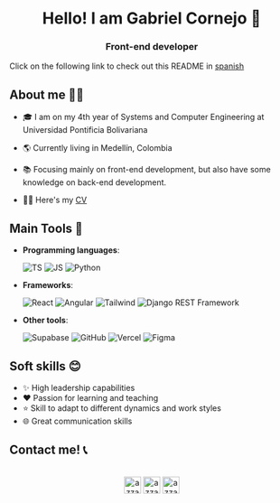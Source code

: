 <h1 align="center">Hello! I am Gabriel Cornejo 👋</h1>

<h3 align="center">Front-end developer</h3>

Click on the following link to check out this README in [spanish](https://github.com/GabrielCornejoB/GabrielCornejoB/blob/master/README-ES.md)

## About me 🙋‍♂️

- 🎓 I am on my 4th year of Systems and Computer Engineering at Universidad Pontificia Bolivariana

- 🌎 Currently living in Medellín, Colombia

- 📚 Focusing mainly on front-end development, but also have some knowledge on back-end development.

- 👨‍💻 Here's my [CV](https://github.com/GabrielCornejoB/GabrielCornejoB/blob/master/CV-GabrielCornejo-EN.pdf)

## Main Tools 🧰

- **Programming languages**:

  ![TS](https://img.shields.io/badge/TypeScript-007ACC?style=for-the-badge&logo=typescript&logoColor=white)
  ![JS](https://img.shields.io/badge/JavaScript-F7DF1E?style=for-the-badge&logo=javascript&logoColor=black)
  ![Python](https://img.shields.io/badge/Python-3776AB?style=for-the-badge&logo=python&logoColor=white)

- **Frameworks**:

  ![React](https://img.shields.io/badge/React-20232A?style=for-the-badge&logo=react&logoColor=61DAFB)
  ![Angular](https://img.shields.io/badge/Angular-DD0031?style=for-the-badge&logo=angular&logoColor=white)
  ![Tailwind](https://img.shields.io/badge/Tailwind-0EA5E9?style=for-the-badge&logo=tailwind-css&logoColor=white)
  ![Django REST Framework](https://img.shields.io/badge/Django-092E20?style=for-the-badge&logo=django&logoColor=white)

- **Other tools**:

  ![Supabase](https://img.shields.io/badge/Supabase-181818?style=for-the-badge&logo=supabase&logoColor=white)
  ![GitHub](https://img.shields.io/badge/GitHub-100000?style=for-the-badge&logo=github&logoColor=white)
  ![Vercel](https://img.shields.io/badge/Vercel-000000?style=for-the-badge&logo=vercel&logoColor=white)
  ![Figma](https://img.shields.io/badge/Figma-F24E1E?style=for-the-badge&logo=figma&logoColor=white)

## Soft skills 😊

- ✨ High leadership capabilities
- ❤️ Passion for learning and teaching
- ⭐ Skill to adapt to different dynamics and work styles
- 🌐 Great communication skills

## Contact me! 📞

<p align="center">
      <br/>
      <a href="https://www.linkedin.com/in/gabriel-cornejo-a66976239/" target="blank"><img align="center"
         src="https://img.shields.io/badge/linkedin-%231DA1F2.svg?style=for-the-badge&logo=linkedin&logoColor=white"
         alt="azzar" height="30"/></a>
      <a href="mailto:gabrielcorbot@gmail.com" target="blank"><img align="center"
         src="https://img.shields.io/badge/gmail-EA4335.svg?style=for-the-badge&logo=gmail&logoColor=white"
         alt="azzar" height="30"/></a>
      <a href="https://www.instagram.com/cornejoooo__/?hl=es-la" target="blank"><img align="center"
         src="https://img.shields.io/badge/instagram-%23E4405F.svg?style=for-the-badge&logo=Instagram&logoColor=white"
         alt="azzar" height="30"/></a>
</p>
